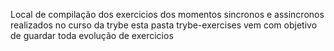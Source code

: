 Local de compilação dos exercicios dos momentos sincronos e assincronos realizados no curso da trybe
esta pasta trybe-exercises vem com objetivo de guardar toda evolução de exercicios
